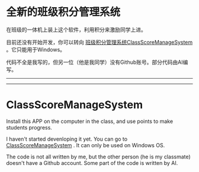 # 全新的班级积分管理系统

在班级的一体机上装上这个软件，利用积分来激励同学上进。

目前还没有开始开发，你可以转向 [班级积分管理系统ClassScoreManageSystem](https://github.com/ShiMingXuanSimon/ClassScoreManageSystem) 。它只能用于Windows。

代码不全是我写的，但另一位（他是我同学）没有Github账号。部分代码由AI编写。

*********
*********

# ClassScoreManageSystem

Install this APP on the computer in the class, and use points to make students progress.

I haven't started devenloping it yet. You can go to [ClassScoreManageSystem](https://github.com/ShiMingXuanSimon/ClassScoreManageSystem) . It can only be used on Windows OS. 

The code is not all written by me, but the other person (he is my classmate) doesn't have a Github account. Some part of the code is written by AI.
